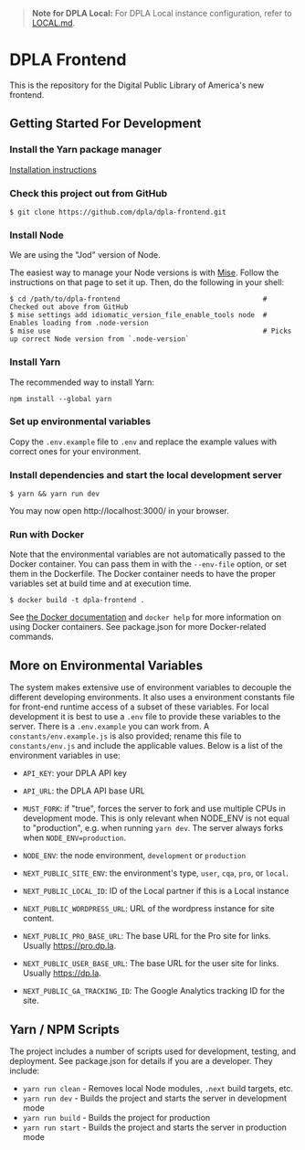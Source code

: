 > **Note for DPLA Local:** For DPLA Local instance configuration, refer to [LOCAL.md](LOCAL.md).

# DPLA Frontend

This is the repository for the Digital Public Library of America's new frontend.


## Getting Started For Development

### Install the Yarn package manager

[Installation instructions](https://yarnpkg.com/en/docs/install)

### Check this project out from GitHub

```
$ git clone https://github.com/dpla/dpla-frontend.git
```

### Install Node

We are using the "Jod" version of Node.

The easiest way to manage your Node versions is with
[Mise](https://mise.jdx.dev/). Follow the instructions on that page
to set it up. Then, do the following in your shell:

```
$ cd /path/to/dpla-frontend                                   # Checked out above from GitHub
$ mise settings add idiomatic_version_file_enable_tools node  # Enables loading from .node-version 
$ mise use                                                    # Picks up correct Node version from `.node-version`
```

### Install Yarn

The recommended way to install Yarn:

```npm install --global yarn```

### Set up environmental variables

Copy the `.env.example` file to `.env` and replace the example values with correct ones for your environment. 

### Install dependencies and start the local development server

```
$ yarn && yarn run dev
```

You may now open http://localhost:3000/ in your browser.

### Run with Docker

Note that the environmental variables are not automatically passed to the Docker container. You can pass them in with the `--env-file` option, or set them in the Dockerfile. The Docker container needs to have the proper variables set at build time and at execution time.

```
$ docker build -t dpla-frontend .
```

See [the Docker documentation](https://docs.docker.com/) and `docker help` for
more information on using Docker containers. See package.json for more
Docker-related commands.

## More on Environmental Variables

The system makes extensive use of environment variables to decouple the different developing environments. It also uses a environment constants file for front-end runtime access of a subset of these variables. For local development it is best to use a `.env` file to provide these variables to the server. There is a `.env.example` you can work from. A `constants/env.example.js` is also provided; rename this file to `constants/env.js` and include the applicable values. Below is a list of the environment variables in use:

- `API_KEY`: your DPLA API key
- `API_URL`: the DPLA API base URL

- `MUST_FORK`: if "true", forces the server to fork and use multiple CPUs in
  development mode. This is only relevant when NODE_ENV is not equal to
  "production", e.g. when running `yarn dev`. The server always forks when
  `NODE_ENV=production`.

- `NODE_ENV`: the node environment, `development` or `production`
- `NEXT_PUBLIC_SITE_ENV`: the environment's type, `user`, `cqa`, `pro`, or `local`.
- `NEXT_PUBLIC_LOCAL_ID`: ID of the Local partner if this is a Local instance
- `NEXT_PUBLIC_WORDPRESS_URL`: URL of the wordpress instance for site content.
- `NEXT_PUBLIC_PRO_BASE_URL`: The base URL for the Pro site for links. Usually https://pro.dp.la.
- `NEXT_PUBLIC_USER_BASE_URL`: The base URL for the user site for links. Usually https://dp.la.
- `NEXT_PUBLIC_GA_TRACKING_ID`: The Google Analytics tracking ID for the site.

## Yarn / NPM Scripts

The project includes a number of scripts used for development, testing, and deployment. See package.json for details if you are a developer. They include:

- `yarn run clean` - Removes local Node modules, `.next` build targets, etc.
- `yarn run dev` - Builds the project and starts the server in development mode
- `yarn run build` - Builds the project for production
- `yarn run start` - Builds the project and starts the server in production mode

